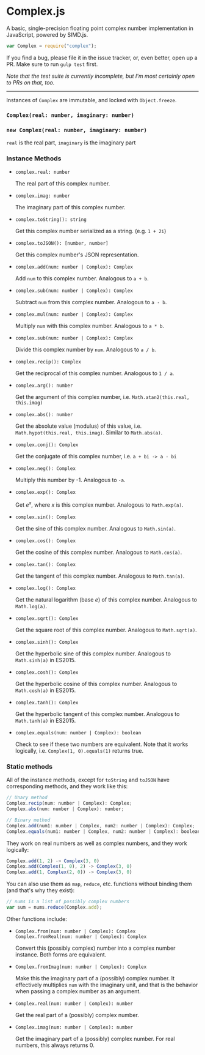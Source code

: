 Complex.js
==========

A basic, single-precision floating point complex number implementation in JavaScript, powered by SIMD.js.

```js
var Complex = require("complex");
```

If you find a bug, please file it in the issue tracker, or, even better, open up a PR. Make sure to run `gulp test` first.

*Note that the test suite is currently incomplete, but I'm most certainly open to PRs on that, too.*

---

Instances of `Complex` are immutable, and locked with `Object.freeze`.

### `Complex(real: number, imaginary: number)`
### `new Complex(real: number, imaginary: number)`

`real` is the real part, `imaginary`  is the imaginary part

### Instance Methods

-   `complex.real: number`

    The real part of this complex number.

-   `complex.imag: number`

    The imaginary part of this complex number.

-   `complex.toString(): string`

    Get this complex number serialized as a string. (e.g. `1 + 2i`)

-   `complex.toJSON(): [number, number]`

    Get this complex number's JSON representation.

-   `complex.add(num: number | Complex): Complex`

    Add `num` to this complex number. Analogous to `a + b`.

-   `complex.sub(num: number | Complex): Complex`

    Subtract `num` from this complex number. Analogous to `a - b`.

-   `complex.mul(num: number | Complex): Complex`

    Multiply `num` with this complex number. Analogous to `a * b`.

-   `complex.sub(num: number | Complex): Complex`

    Divide this complex number by `num`. Analogous to `a / b`.

-   `complex.recip(): Complex`

    Get the reciprocal of this complex number. Analogous to `1 / a`.

-   `complex.arg(): number`

    Get the argument of this complex number, i.e. `Math.atan2(this.real, this.imag)`

-   `complex.abs(): number`

    Get the absolute value (modulus) of this value, i.e. `Math.hypot(this.real, this.imag)`. Similar to `Math.abs(a)`.

-   `complex.conj(): Complex`

    Get the conjugate of this complex number, i.e. `a + bi -> a - bi`

-   `complex.neg(): Complex`

    Multiply this number by -1. Analogous to `-a`.

-   `complex.exp(): Complex`

    Get *e*<sup>*x*</sup>, where *x* is this complex number. Analogous to `Math.exp(a)`.

-   `complex.sin(): Complex`

    Get the sine of this complex number. Analogous to `Math.sin(a)`.

-   `complex.cos(): Complex`

    Get the cosine of this complex number. Analogous to `Math.cos(a)`.

-   `complex.tan(): Complex`

    Get the tangent of this complex number. Analogous to `Math.tan(a)`.

-   `complex.log(): Complex`

    Get the natural logarithm (base *e*) of this complex number. Analogous to `Math.log(a)`.

-   `complex.sqrt(): Complex`

    Get the square root of this complex number. Analogous to `Math.sqrt(a)`.

-   `complex.sinh(): Complex`

    Get the hyperbolic sine of this complex number. Analogous to `Math.sinh(a)` in ES2015.

-   `complex.cosh(): Complex`

    Get the hyperbolic cosine of this complex number. Analogous to `Math.cosh(a)` in ES2015.

-   `complex.tanh(): Complex`

    Get the hyperbolic tangent of this complex number. Analogous to `Math.tanh(a)` in ES2015.

-   `complex.equals(num: number | Complex): boolean`

    Check to see if these two numbers are equivalent. Note that it works logically, i.e. `Complex(1, 0).equals(1)` returns true.

### Static methods

All of the instance methods, except for `toString` and `toJSON` have corresponding methods, and they work like this:

```js
// Unary method
Complex.recip(num: number | Complex): Complex;
Complex.abs(num: number | Complex): number;

// Binary method
Complex.add(num1: number | Complex, num2: number | Complex): Complex;
Complex.equals(num1: number | Complex, num2: number | Complex): boolean;
```

They work on real numbers as well as complex numbers, and they work logically:

```js
Complex.add(1, 2) -> Complex(3, 0)
Complex.add(Complex(1, 0), 2) -> Complex(3, 0)
Complex.add(1, Complex(2, 0)) -> Complex(3, 0)
```

You can also use them as `map`, `reduce`, etc. functions without binding them (and that's why they exist):

```js
// nums is a list of possibly complex numbers
var sum = nums.reduce(Complex.add);
```

Other functions include:

-   `Complex.from(num: number | Complex): Complex`<br>
    `Complex.fromReal(num: number | Complex): Complex`

    Convert this (possibly complex) number into a complex number instance. Both forms are equivalent.

-   `Complex.fromImag(num: number | Complex): Complex`

    Make this the imaginary part of a (possibly) complex number. It effectively multiplies `num` with the imaginary unit, and that is the behavior when passing a complex number as an argument.

-   `Complex.real(num: number | Complex): number`

    Get the real part of a (possibly) complex number.

-   `Complex.imag(num: number | Complex): number`

    Get the imaginary part of a (possibly) complex number. For real numbers, this always returns 0.
